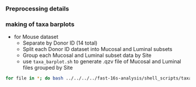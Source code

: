 ### Preprocessing details 




### making of taxa barplots 
- for Mouse dataset 
	- Separate by Donor ID (14 total)
	- Split each Donor ID dataset into Mucosal and Luminal subsets 
	- Group each Mucosal and Luminal subset data by Site 
	- use `taxa_barplot.sh` to generate .qzv file of Mucosal and Luminal files grouped by Site 
```bash
for file in *; do bash ../../../../fast-16s-analysis/shell_scripts/taxabarplot.sh $file ../../taxonomy.qza ../Site_Metadata.tsv; done ```
